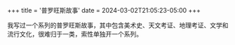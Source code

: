 +++
title = '普罗旺斯故事'
date = 2024-03-02T21:05:23-05:00
+++

我写过一个系列的普罗旺斯故事，其中包含美术史、天文考证、地理考证、文学和流行文化，很难归于一类，索性单独开一个系列。